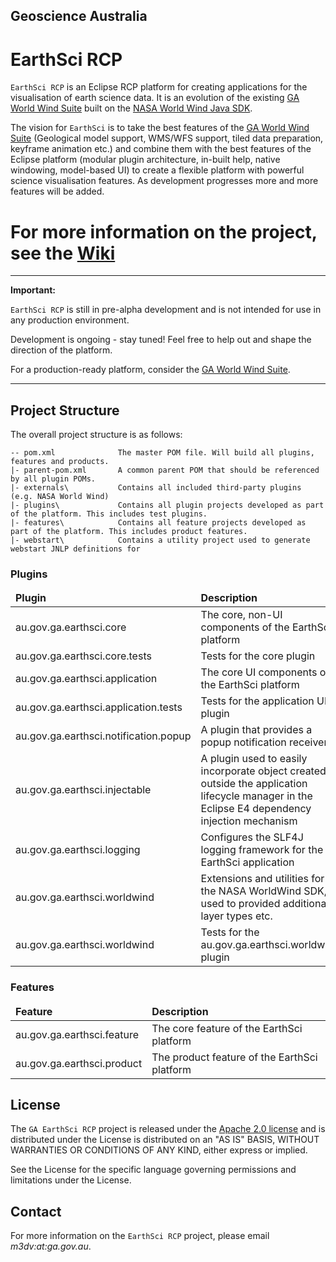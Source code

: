 ## Geoscience Australia ##
# EarthSci RCP #

`EarthSci RCP` is an Eclipse RCP platform for creating applications for the visualisation of earth science data. It is an evolution of the existing [GA World Wind Suite](https://github.com/ga-m3dv/ga-worldwind-suite) built on the [NASA World Wind Java SDK](http://worldwind.arc.nasa.gov/java/).

The vision for `EarthSci` is to take the best features of the [GA World Wind Suite](https://github.com/ga-m3dv/ga-worldwind-suite) (Geological model support, WMS/WFS support, tiled data preparation, keyframe animation etc.) and combine them with the best features of the Eclipse platform (modular plugin architecture, in-built help, native windowing, model-based UI) to create a flexible platform with powerful science visualisation features. As development progresses more and more features will be added.

# For more information on the project, see the [Wiki](https://github.com/ga-m3dv/ga-earthsci-rcp/wiki) #

- - -
**Important:** 

`EarthSci RCP` is still in pre-alpha development and is not intended for use in any production environment. 

Development is ongoing - stay tuned! Feel free to help out and shape the direction of the platform.

For a production-ready platform, consider the [GA World Wind Suite](https://github.com/ga-m3dv/ga-worldwind-suite).
- - -

## Project Structure ##

The overall project structure is as follows:

    -- pom.xml				The master POM file. Will build all plugins, features and products.
    |- parent-pom.xml		A common parent POM that should be referenced by all plugin POMs.
    |- externals\			Contains all included third-party plugins (e.g. NASA World Wind)
    |- plugins\				Contains all plugin projects developed as part of the platform. This includes test plugins.
    |- features\			Contains all feature projects developed as part of the platform. This includes product features.
    |- webstart\			Contains a utility project used to generate webstart JNLP definitions for 

### Plugins ###

<table>
	<thead><tr><td><b>Plugin</b></td><td><b>Description</b></td></tr></thead>
	<tbody>
		<tr><td>au.gov.ga.earthsci.core</td><td>The core, non-UI components of the EarthSci platform</td></tr>
		<tr><td>au.gov.ga.earthsci.core.tests</td><td>Tests for the core plugin</td></tr>
		<tr><td>au.gov.ga.earthsci.application</td><td>The core UI components of the EarthSci platform</td></tr>
		<tr><td>au.gov.ga.earthsci.application.tests</td><td>Tests for the application UI plugin</td></tr>
		<tr><td>au.gov.ga.earthsci.notification.popup</td><td>A plugin that provides a popup notification receiver</td></tr>
		<tr><td>au.gov.ga.earthsci.injectable</td><td>A plugin used to easily incorporate object created outside the application lifecycle manager in the Eclipse E4 dependency injection mechanism</td></tr>
		<tr><td>au.gov.ga.earthsci.logging</td><td>Configures the SLF4J logging framework for the EarthSci application</td></tr>
		<tr><td>au.gov.ga.earthsci.worldwind</td><td>Extensions and utilities for the NASA WorldWind SDK, used to provided additional layer types etc.</td></tr>
		<tr><td>au.gov.ga.earthsci.worldwind</td><td>Tests for the au.gov.ga.earthsci.worldwind plugin</td></tr>
	</tbody>
</table>

### Features ###

<table>
	<thead><tr><td><b>Feature</b></td><td><b>Description</b></td></tr></thead>
	<tbody>
		<tr><td>au.gov.ga.earthsci.feature</td><td>The core feature of the EarthSci platform</td></tr>
		<tr><td>au.gov.ga.earthsci.product</td><td>The product feature of the EarthSci platform</td></tr>
	</tbody>
</table>

## License ##
The `GA EarthSci RCP` project is released under the [Apache 2.0 license](http://www.apache.org/licenses/LICENSE-2.0.html) and is distributed under the License is distributed on an "AS IS" BASIS, WITHOUT WARRANTIES OR CONDITIONS OF ANY KIND, either express or implied.

See the License for the specific language governing permissions and limitations under the License.

## Contact ##
For more information on the `EarthSci RCP` project, please email *m3dv:at:ga.gov.au*.